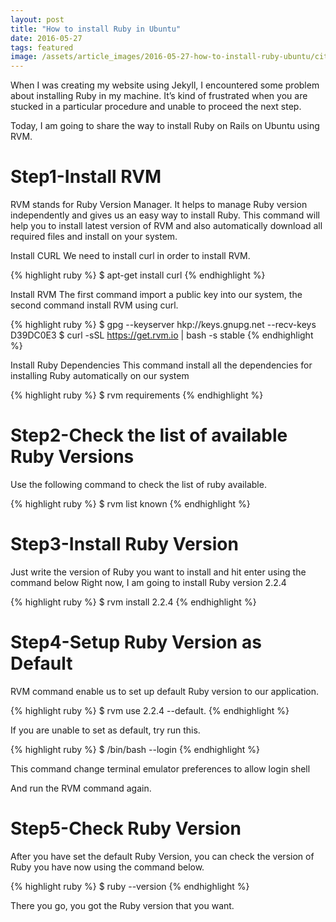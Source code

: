 ```yaml
---
layout: post
title: "How to install Ruby in Ubuntu"
date: 2016-05-27
tags: featured
image: /assets/article_images/2016-05-27-how-to-install-ruby-ubuntu/city.jpg
---
```

When I was creating my website using Jekyll, I encountered some problem about installing Ruby in my machine. It’s kind of frustrated when you are stucked in a particular procedure and unable to proceed the next step.

Today, I am going to share the way to install Ruby on Rails on Ubuntu using RVM.

# Step1-Install RVM

RVM stands for Ruby Version Manager. It helps to manage Ruby version independently and gives us an easy way to install Ruby. This command will help you to install latest version of RVM and also automatically download all required files and install on your system.

Install CURL
We need to install curl in order to install RVM.

{% highlight ruby %}
$ apt-get install curl
{% endhighlight %}

Install RVM
The first command import a public key into our system, the second command install RVM using curl.

{% highlight ruby %}
$ gpg --keyserver hkp://keys.gnupg.net --recv-keys D39DC0E3
$ curl -sSL https://get.rvm.io | bash -s stable
{% endhighlight %}

Install Ruby Dependencies
This command install all the dependencies for installing Ruby automatically on our system

{% highlight ruby %}
$ rvm requirements
{% endhighlight %}

# Step2-Check the list of available Ruby Versions

Use the following command to check the list of ruby available.

{% highlight ruby %}
$ rvm list known
{% endhighlight %}

# Step3-Install Ruby Version

Just write the version of Ruby you want to install and hit enter using the command below
Right now, I am going to install Ruby version 2.2.4

{% highlight ruby %}
$ rvm install 2.2.4
{% endhighlight %}

# Step4-Setup Ruby Version as Default

RVM command enable us to set up default Ruby version to our application.

{% highlight ruby %}
$ rvm use 2.2.4 --default.
{% endhighlight %}

If you are unable to set as default, try run this.

{% highlight ruby %}
$ /bin/bash --login
{% endhighlight %}

This command change terminal emulator preferences to allow login shell

And run the RVM command again.

# Step5-Check Ruby Version

After you have set the default Ruby Version, you can check the version of Ruby you have now using the command below.

{% highlight ruby %}
$ ruby --version
{% endhighlight %}

There you go, you got the Ruby version that you want.
